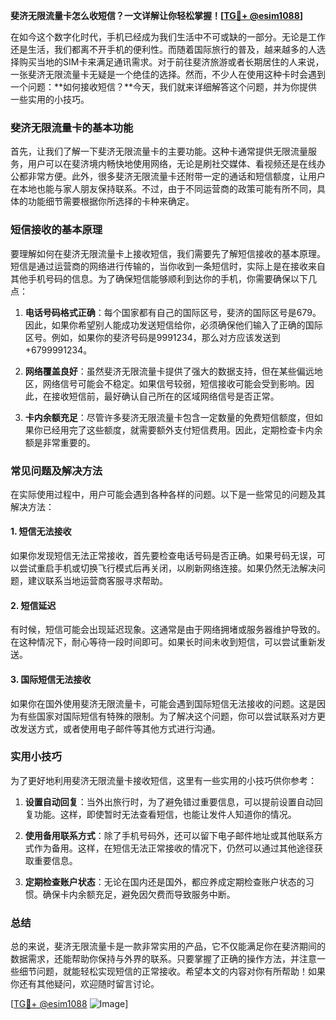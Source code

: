 **斐济无限流量卡怎么收短信？一文详解让你轻松掌握！[[TG💪+ @esim1088](https://t.me/s/esim1088)]**

在如今这个数字化时代，手机已经成为我们生活中不可或缺的一部分。无论是工作还是生活，我们都离不开手机的便利性。而随着国际旅行的普及，越来越多的人选择购买当地的SIM卡来满足通讯需求。对于前往斐济旅游或者长期居住的人来说，一张斐济无限流量卡无疑是一个绝佳的选择。然而，不少人在使用这种卡时会遇到一个问题：**如何接收短信？**今天，我们就来详细解答这个问题，并为你提供一些实用的小技巧。

### 斐济无限流量卡的基本功能

首先，让我们了解一下斐济无限流量卡的主要功能。这种卡通常提供无限流量服务，用户可以在斐济境内畅快地使用网络，无论是刷社交媒体、看视频还是在线办公都非常方便。此外，很多斐济无限流量卡还附带一定的通话和短信额度，让用户在本地也能与家人朋友保持联系。不过，由于不同运营商的政策可能有所不同，具体的功能细节需要根据你所选择的卡种来确定。

### 短信接收的基本原理

要理解如何在斐济无限流量卡上接收短信，我们需要先了解短信接收的基本原理。短信是通过运营商的网络进行传输的，当你收到一条短信时，实际上是在接收来自其他手机号码的信息。为了确保短信能够顺利到达你的手机，你需要确保以下几点：

1. **电话号码格式正确**：每个国家都有自己的国际区号，斐济的国际区号是679。因此，如果你希望别人能成功发送短信给你，必须确保他们输入了正确的国际区号。例如，如果你的斐济号码是9991234，那么对方应该发送到+6799991234。

2. **网络覆盖良好**：虽然斐济无限流量卡提供了强大的数据支持，但在某些偏远地区，网络信号可能会不稳定。如果信号较弱，短信接收可能会受到影响。因此，在接收短信前，最好确认自己所在的区域网络信号是否正常。

3. **卡内余额充足**：尽管许多斐济无限流量卡包含一定数量的免费短信额度，但如果你已经用完了这些额度，就需要额外支付短信费用。因此，定期检查卡内余额是非常重要的。

### 常见问题及解决方法

在实际使用过程中，用户可能会遇到各种各样的问题。以下是一些常见的问题及其解决方法：

#### 1. 短信无法接收

如果你发现短信无法正常接收，首先要检查电话号码是否正确。如果号码无误，可以尝试重启手机或切换飞行模式后再关闭，以刷新网络连接。如果仍然无法解决问题，建议联系当地运营商客服寻求帮助。

#### 2. 短信延迟

有时候，短信可能会出现延迟现象。这通常是由于网络拥堵或服务器维护导致的。在这种情况下，耐心等待一段时间即可。如果长时间未收到短信，可以尝试重新发送。

#### 3. 国际短信无法接收

如果你在国外使用斐济无限流量卡，可能会遇到国际短信无法接收的问题。这是因为有些国家对国际短信有特殊的限制。为了解决这个问题，你可以尝试联系对方更改发送方式，或者使用电子邮件等其他方式进行沟通。

### 实用小技巧

为了更好地利用斐济无限流量卡接收短信，这里有一些实用的小技巧供你参考：

1. **设置自动回复**：当外出旅行时，为了避免错过重要信息，可以提前设置自动回复功能。这样，即使暂时无法查看短信，也能让发件人知道你的情况。

2. **使用备用联系方式**：除了手机号码外，还可以留下电子邮件地址或其他联系方式作为备用。这样，在短信无法正常接收的情况下，仍然可以通过其他途径获取重要信息。

3. **定期检查账户状态**：无论在国内还是国外，都应养成定期检查账户状态的习惯。确保卡内余额充足，避免因欠费而导致服务中断。

### 总结

总的来说，斐济无限流量卡是一款非常实用的产品，它不仅能满足你在斐济期间的数据需求，还能帮助你保持与外界的联系。只要掌握了正确的操作方法，并注意一些细节问题，就能轻松实现短信的正常接收。希望本文的内容对你有所帮助！如果你还有其他疑问，欢迎随时留言讨论。

[[TG💪+ @esim1088](https://t.me/s/esim1088) ![Image](https://i.postimg.cc/4NQfJmqS/Snipaste-2025-05-13-00-14-12.png)]